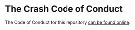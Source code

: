 # The Crash Code of Conduct

The Code of Conduct for this repository [can be found online](https://crash-lang.org/policies/coc).